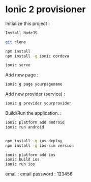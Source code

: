 # Ionic 2 provisioner

Initialize this project :
```bash
Install NodeJS

git clone

npm install
npm install -g ionic cordova

ionic serve

```
Add new page :
```bash
ionic g page yourpagename
``` 
Add new provider (service) : 
```bash
ionic g provider yourprovider
``` 

Build/Run the application. :
```bash
ionic platform add android
ionic run android


npm install -g ios-deploy
npm install -g ios-sim version

ionic platform add ios
ionic build ios
ionic run ios

``` 


email : email
password : 123456